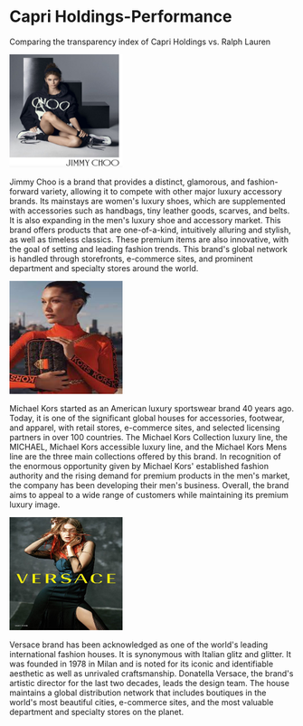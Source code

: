 # Capri Holdings-Performance
Comparing the transparency index of Capri Holdings vs. Ralph Lauren

<img src="Images/Jimmy Choo.jpg?raw=true"
     width="200" 
     height="200"/>
     
Jimmy Choo is a brand that provides a distinct, glamorous, and fashion-forward variety, allowing it to compete with other major luxury accessory brands. Its mainstays are women's luxury shoes, which are supplemented with accessories such as handbags, tiny leather goods, scarves, and belts. It is also expanding in the men's luxury shoe and accessory market. This brand offers products that are one-of-a-kind, intuitively alluring and stylish, as well as timeless classics. These premium items are also innovative, with the goal of setting and leading fashion trends. This brand's global network is handled through storefronts, e-commerce sites, and prominent department and specialty stores around the world.
     
<img src="Images/MK.jpg?raw=true"
     width="200" 
     height="200"/>   
     
Michael Kors started as an American luxury sportswear brand 40 years ago. Today, it is one of the significant global houses for accessories, footwear, and apparel, with retail stores, e-commerce sites, and selected licensing partners in over 100 countries. The Michael Kors Collection luxury line, the MICHAEL, Michael Kors accessible luxury line, and the Michael Kors Mens line are the three main collections offered by this brand. In recognition of the enormous opportunity given by Michael Kors' established fashion authority and the rising demand for premium products in the men's market, the company has been developing their men's business. Overall, the brand aims to appeal to a wide range of customers while maintaining its premium luxury image.            
     
<img src="Images/Versace.jpg?raw=true"
     width="200" 
     height="200"/>
     
Versace brand has been acknowledged as one of the world's leading international fashion houses. It is synonymous with Italian glitz and glitter. It was founded in 1978 in Milan and is noted for its iconic and identifiable aesthetic as well as unrivaled craftsmanship. Donatella Versace, the brand's artistic director for the last two decades, leads the design team. The house maintains a global distribution network that includes boutiques in the world's most beautiful cities, e-commerce sites, and the most valuable department and specialty stores on the planet.
